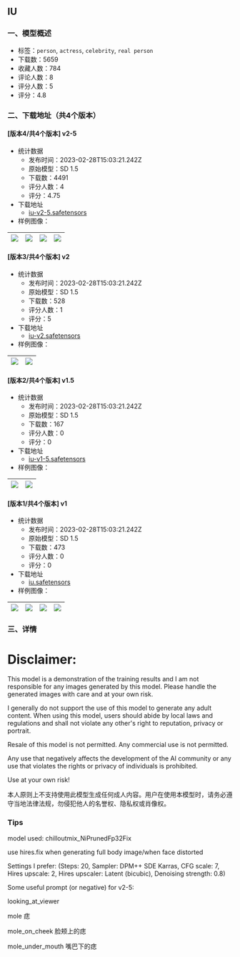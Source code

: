 ## IU
### 一、模型概述

- 标签：`person`, `actress`, `celebrity`, `real person`
- 下载数：5659
- 收藏人数：784
- 评论人数：8
- 评分人数：5
- 评分：4.8

### 二、下载地址（共4个版本）

#### [版本4/共4个版本] v2-5

- 统计数据
  - 发布时间：2023-02-28T15:03:21.242Z
  - 原始模型：SD 1.5
  - 下载数：4491
  - 评分人数：4
  - 评分：4.75
- 下载地址
  - [iu-v2-5.safetensors](https://civitai.com/api/download/models/16542)
- 样例图像：

| <img src="https://image.civitai.com/xG1nkqKTMzGDvpLrqFT7WA/b19891c6-9386-457c-d9a9-dd47e3b08900/width=450/166860.jpeg" /> | <img src="https://image.civitai.com/xG1nkqKTMzGDvpLrqFT7WA/b7792af3-7c31-44a9-4579-f20e718abc00/width=450/167045.jpeg" /> | <img src="https://image.civitai.com/xG1nkqKTMzGDvpLrqFT7WA/fc3296c1-538f-4043-80d4-fcd37a123600/width=450/167044.jpeg" /> | <img src="https://image.civitai.com/xG1nkqKTMzGDvpLrqFT7WA/6340c9f6-652d-4bad-7e27-a69e2af4dd00/width=450/167041.jpeg" /> |
| ---- | ---- | ---- | ---- |

#### [版本3/共4个版本] v2

- 统计数据
  - 发布时间：2023-02-28T15:03:21.242Z
  - 原始模型：SD 1.5
  - 下载数：528
  - 评分人数：1
  - 评分：5
- 下载地址
  - [iu-v2.safetensors](https://civitai.com/api/download/models/16498)
- 样例图像：

| <img src="https://image.civitai.com/xG1nkqKTMzGDvpLrqFT7WA/b7792af3-7c31-44a9-4579-f20e718abc00/width=450/166462.jpeg" /> | <img src="https://image.civitai.com/xG1nkqKTMzGDvpLrqFT7WA/fc3296c1-538f-4043-80d4-fcd37a123600/width=450/166461.jpeg" /> |
| ---- | ---- |

#### [版本2/共4个版本] v1.5

- 统计数据
  - 发布时间：2023-02-28T15:03:21.242Z
  - 原始模型：SD 1.5
  - 下载数：167
  - 评分人数：0
  - 评分：0
- 下载地址
  - [iu-v1-5.safetensors](https://civitai.com/api/download/models/16499)
- 样例图像：

| <img src="https://image.civitai.com/xG1nkqKTMzGDvpLrqFT7WA/11e9b441-ad41-4221-57bb-877a31477a00/width=450/166464.jpeg" /> | <img src="https://image.civitai.com/xG1nkqKTMzGDvpLrqFT7WA/64073a10-f05d-439f-ce4f-ba97828a2c00/width=450/166463.jpeg" /> |
| ---- | ---- |

#### [版本1/共4个版本] v1

- 统计数据
  - 发布时间：2023-02-28T15:03:21.242Z
  - 原始模型：SD 1.5
  - 下载数：473
  - 评分人数：0
  - 评分：0
- 下载地址
  - [iu.safetensors](https://civitai.com/api/download/models/16103)
- 样例图像：

| <img src="https://image.civitai.com/xG1nkqKTMzGDvpLrqFT7WA/6340c9f6-652d-4bad-7e27-a69e2af4dd00/width=450/163414.jpeg" /> | <img src="https://image.civitai.com/xG1nkqKTMzGDvpLrqFT7WA/536f06e7-db9a-48b0-7349-4d1cc9bb9800/width=450/163259.jpeg" /> | <img src="https://image.civitai.com/xG1nkqKTMzGDvpLrqFT7WA/8a3165e1-93a0-45e3-850e-e5b1f617cd00/width=450/163279.jpeg" /> | <img src="https://image.civitai.com/xG1nkqKTMzGDvpLrqFT7WA/b569798a-d7ce-4dfe-78ba-8b35525fa000/width=450/163258.jpeg" /> |
| ---- | ---- | ---- | ---- |


### 三、详情
<h1>Disclaimer:</h1><p>This model is a demonstration of the training results and I am not responsible for any images generated by this model. Please handle the generated images with care and at your own risk.</p><p>I generally do not support the use of this model to generate any adult content. When using this model, users should abide by local laws and regulations and shall not violate any other's right to reputation, privacy or portrait.</p><p>Resale of this model is not permitted. Any commercial use is not permitted.</p><p>Any use that negatively affects the development of the AI community or any use that violates the rights or privacy of individuals is prohibited.</p><p>Use at your own risk!</p><p>本人原则上不支持使用此模型生成任何成人内容。用户在使用本模型时，请务必遵守当地法律法规，勿侵犯他人的名誉权、隐私权或肖像权。</p><h3>Tips</h3><p>model used: chilloutmix_NiPrunedFp32Fix</p><p>use hires.fix when generating full body image/when face distorted</p><p>Settings I prefer: (Steps: 20, Sampler: DPM++ SDE Karras, CFG scale: 7, Hires upscale: 2, Hires upscaler: Latent (bicubic), Denoising strength: 0.8)</p><p>Some useful prompt (or negative) for v2-5:</p><p>looking_at_viewer</p><p>mole 痣</p><p>mole_on_cheek 脸颊上的痣</p><p>mole_under_mouth 嘴巴下的痣</p>
